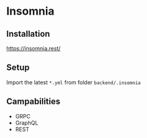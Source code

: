 # Insomnia

## Installation

<https://insomnia.rest/>

## Setup

Import the latest `*.yml` from folder `backend/.insomnia`

## Campabilities

- GRPC
- GraphQL
- REST
